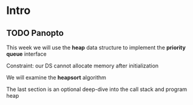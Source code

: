 # Intro

## TODO Panopto

This week we will use the **heap** data structure to implement the **priority queue** interface

Constraint: our DS cannot allocate memory after initialization

We will examine the **heapsort** algorithm

The last section is an optional deep-dive into the call stack and program heap